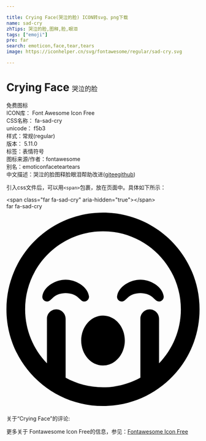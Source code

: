 ```yaml
---

title: Crying Face(哭泣的脸) ICON转svg、png下载
name: sad-cry
zhTips: 哭泣的脸,图释,脸,眼泪
tags: ["emoji"]
pre: far
search: emoticon,face,tear,tears
image: https://iconhelper.cn/svg/fontawesome/regular/sad-cry.svg

---
```


# Crying Face  <small style="font-size: 60%;font-weight: 100">哭泣的脸</small>


<div class="detail-page">
<p>
<span><span class="badge-success badge">免费图标</span> </span>
<br/>
<span>
ICON库：
<span class="badge-secondary badge">Font Awesome Icon Free</span> 
</span>
<br/>
<span>
CSS名称：
<span class="badge-secondary badge">fa-sad-cry</span> 
</span>
<br/>
<span>
unicode：
<span class="badge-secondary badge">f5b3</span> 
<copy-btn content='f5b3' btn-title=""></copy-btn>
<copy-btn :content='String.fromCodePoint(parseInt("f5b3", 16))' btn-title="复制U"></copy-btn>
</span><br/><span>样式：<span class="badge-light badge">常规(regular)</span></span>
<br/>
<span>
版本：
<span class="badge-secondary badge">5.11.0</span> 
</span><br/><span>标签：<span class="badge-light badge"><router-link to="/tags/emoji.html">表情符号</router-link></span></span>
<br/>
<span>图标来源/作者：<span class="badge-light badge">fontawesome</span></span> 
<br/>
<span>别名：<span class="badge-light badge">emoticon</span><span class="badge-light badge">face</span><span class="badge-light badge">tear</span><span class="badge-light badge">tears</span></span><br/><span class="zh-detail">中文描述：<span class="badge-primary badge">哭泣的脸</span><span class="badge-primary badge">图释</span><span class="badge-primary badge">脸</span><span class="badge-primary badge">眼泪</span><span class="help-link"><span>帮助改进</span>(<a href="https://gitee.com/liuwave/icon-helper/edit/master/json/fontawesome/regular/sad-cry.json" target="_blank" rel="noopener noreferrer">gitee</a><a href="https://github.com/liuwave/icon-helper/edit/master/json/fontawesome/regular/sad-cry.json" target="_blank" rel="noopener noreferrer">github</a></span>)</span><br/>
</p>
</div>
<div class="alert alert-dark">
  <i class="far fa-sad-cry fa-xs"></i>
  <i class="far fa-sad-cry fa-sm"></i>
  <i class="far fa-sad-cry fa-lg"></i>
  <i class="far fa-sad-cry fa-2x"></i>
  <i class="far fa-sad-cry fa-3x"></i>
  <i class="far fa-sad-cry fa-5x"></i>
  <i class="far fa-sad-cry fa-7x"></i>
</div>
<div>
  <p>引入css文件后，可以用<code>&lt;span&gt;</code>包裹，放在页面中。具体如下所示：    
  </p>
  <div class="alert alert-primary" style="font-size: 14px">
    &lt;span class="far fa-sad-cry" aria-hidden="true"&gt;&lt;/span&gt;
    <copy-btn content='<span class="far fa-sad-cry" aria-hidden="true"></span>'></copy-btn>
  </div>
  <div class="alert alert-secondary">
    <i class="far fa-sad-cry"
    style="font-size: 24px"
    aria-hidden="true"></i> far fa-sad-cry
    <copy-btn content="far fa-sad-cry" btn-title="复制图标名称"></copy-btn>
  </div>
</div>
<div id="svg" class="svg-wrap">
<svg xmlns="http://www.w3.org/2000/svg" viewBox="0 0 496 512"><path d="M248 8C111 8 0 119 0 256s111 248 248 248 248-111 248-248S385 8 248 8zm144 386.4V280c0-13.2-10.8-24-24-24s-24 10.8-24 24v151.4C315.5 447 282.8 456 248 456s-67.5-9-96-24.6V280c0-13.2-10.8-24-24-24s-24 10.8-24 24v114.4c-34.6-36-56-84.7-56-138.4 0-110.3 89.7-200 200-200s200 89.7 200 200c0 53.7-21.4 102.5-56 138.4zM205.8 234.5c4.4-2.4 6.9-7.4 6.1-12.4-4-25.2-34.2-42.1-59.8-42.1s-55.9 16.9-59.8 42.1c-.8 5 1.7 10 6.1 12.4 4.4 2.4 9.9 1.8 13.7-1.6l9.5-8.5c14.8-13.2 46.2-13.2 61 0l9.5 8.5c2.5 2.3 7.9 4.8 13.7 1.6zM344 180c-25.7 0-55.9 16.9-59.8 42.1-.8 5 1.7 10 6.1 12.4 4.5 2.4 9.9 1.8 13.7-1.6l9.5-8.5c14.8-13.2 46.2-13.2 61 0l9.5 8.5c2.5 2.2 8 4.7 13.7 1.6 4.4-2.4 6.9-7.4 6.1-12.4-3.9-25.2-34.1-42.1-59.8-42.1zm-96 92c-30.9 0-56 28.7-56 64s25.1 64 56 64 56-28.7 56-64-25.1-64-56-64z"/></svg>
</div>
<detail full-name='fa-sad-cry'></detail>
<div>
<p>关于“Crying Face”的评论:</p>
</div>
<Vssue title="关于“Crying Face”的评论" ></Vssue>    
<div><p>更多关于  Fontawesome Icon Free的信息，参见：<a target="_blank" href="https://iconhelper.cn/fontawesome.html">Fontawesome Icon Free</a>
</p></div>
